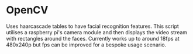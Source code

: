 # OpenCV
Uses haarcascade tables to have facial recognition features. This script utilises a raspberry pi's camera module and then displays the video stream with rectangles around the faces. Currently works up to around 18fps at 480x240p but fps can be improved for a bespoke usage scenario.
